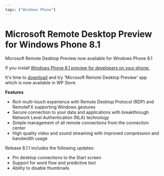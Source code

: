 ```yaml
---
tags: ["Windows Phone"]
---
```


# Microsoft Remote Desktop Preview for Windows Phone 8.1

<!--markdownlint-disable MD013 MD029 MD036 MD024 MD033 MD040 MD042 MD001 MD051 MD025 MD052 MD045-->

Microsoft Remote Desktop Preview now available for Windows Phone 8.1

If you install [Windows Phone 8.1 preview for developers on your phone.](/blog/2014/05/20/upgrade-windows-phone-8-to-wp-8-1)

It's time to [download](http://www.windowsphone.com/s?appid=299b09ab-207e-441c-9e8e-c8d66c20b76b) and try 'Microsoft Remote Desktop Preview' app which is now available in WP Store

**Features**

- Rich multi-touch experience with Remote Desktop Protocol (RDP) and RemoteFX supporting Windows gestures
- Secure connection to your data and applications with breakthrough Network Level Authentication (NLA) technology
- Simple management of all remote connections from the connection center
- High quality video and sound streaming with improved compression and bandwidth usage

Release 8.1.1 includes the following updates:

- Pin desktop connections to the Start screen
- Support for word flow and predictive text
- Ability to disable thumbnails
